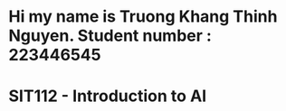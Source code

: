 # Hi my name is Truong Khang Thinh Nguyen. Student number : 223446545
# SIT112 - Introduction to AI
